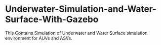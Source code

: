 # Underwater-Simulation-and-Water-Surface-With-Gazebo
This Contains Simulation of Underwater and Water Surface simulation environment for AUVs and ASVs.
